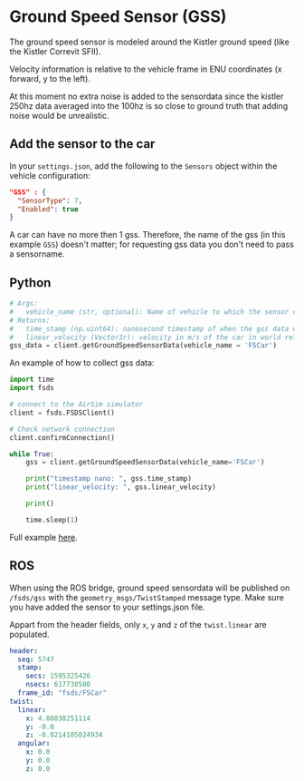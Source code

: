 # Ground Speed Sensor (GSS)

The ground speed sensor is modeled around the Kistler ground speed (like the Kistler Correvit SFII).

Velocity information is relative to the vehicle frame in ENU coordinates (x forward, y to the left).

At this moment no extra noise is added to the sensordata since the kistler 250hz data averaged into the 100hz is so close to ground truth that adding noise would be unrealistic.

## Add the sensor to the car

In your `settings.json`, add the following to the `Sensors` object within the vehicle configuration:

```json
"GSS" : {
  "SensorType": 7,
  "Enabled": true
}
```
A car can have no more then 1 gss.
Therefore, the name of the gss (in this example `GSS`) doesn't matter; for requesting gss data you don't need to pass a sensorname.

## Python

```python
# Args:
#   vehicle_name (str, optional): Name of vehicle to which the sensor corresponds to.
# Returns:
#   time_stamp (np.uint64): nanosecond timestamp of when the gss data was captured
#   linear_velocity (Vector3r): velocity in m/s of the car in world reference frame
gss_data = client.getGroundSpeedSensorData(vehicle_name = 'FSCar')
```

An example of how to collect gss data:

```python
import time
import fsds

# connect to the AirSim simulator 
client = fsds.FSDSClient()

# Check network connection
client.confirmConnection()

while True:
    gss = client.getGroundSpeedSensorData(vehicle_name='FSCar')

    print("timestamp nano: ", gss.time_stamp)
    print("linear_velocity: ", gss.linear_velocity)

    print()

    time.sleep(1)
```

Full example [here](https://github.com/FS-Driverless/Formula-Student-Driverless-Simulator/tree/master/python/examples/gss.py).


## ROS
When using the ROS bridge, ground speed sensordata will be published on `/fsds/gss` with the `geometry_msgs/TwistStamped` message type.
Make sure you have added the sensor to your settings.json file.

Appart from the header fields, only `x`, `y` and `z` of the `twist.linear` are populated. 

```yaml
header:
  seq: 5747
  stamp:
    secs: 1595325426
    nsecs: 617730500
  frame_id: "fsds/FSCar"
twist:
  linear:
    x: 4.80838251114
    y: -0.0
    z: -0.0214105024934
  angular:
    x: 0.0
    y: 0.0
    z: 0.0
```
